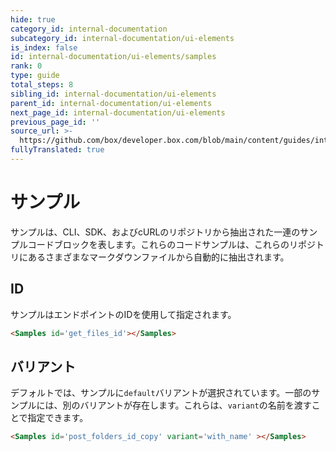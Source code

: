 ```yaml
---
hide: true
category_id: internal-documentation
subcategory_id: internal-documentation/ui-elements
is_index: false
id: internal-documentation/ui-elements/samples
rank: 0
type: guide
total_steps: 8
sibling_id: internal-documentation/ui-elements
parent_id: internal-documentation/ui-elements
next_page_id: internal-documentation/ui-elements
previous_page_id: ''
source_url: >-
  https://github.com/box/developer.box.com/blob/main/content/guides/internal-documentation/ui-elements/samples.md
fullyTranslated: true
---
```

<!-- does not need translation -->

# サンプル

サンプルは、CLI、SDK、およびcURLのリポジトリから抽出された一連のサンプルコードブロックを表します。これらのコードサンプルは、これらのリポジトリにあるさまざまなマークダウンファイルから自動的に抽出されます。

## ID

サンプルはエンドポイントのIDを使用して指定されます。

```html
<Samples id='get_files_id'></Samples>

```

<H>

<Samples id="get_files_id">

</H>

## バリアント

デフォルトでは、サンプルに`default`バリアントが選択されています。一部のサンプルには、別のバリアントが存在します。これらは、`variant`の名前を渡すことで指定できます。

```html
<Samples id='post_folders_id_copy' variant='with_name' ></Samples>

```

<H>

<Samples id="post_folders_id_copy" variant="with_name">

</H>
